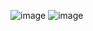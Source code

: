 ![image](https://user-images.githubusercontent.com/86098248/221394917-7456c209-6da7-4cca-bb4d-bd56fddfb078.png)
![image](https://user-images.githubusercontent.com/86098248/221394943-51c52540-36f2-430c-a4bc-85527f47465a.png)
